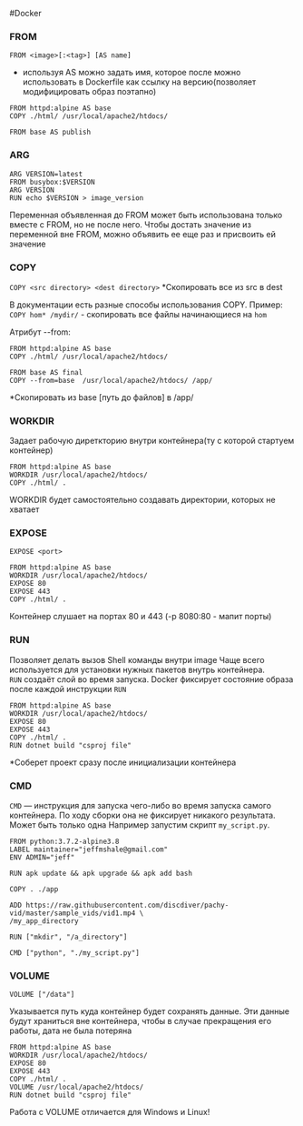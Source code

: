 #Docker 

### FROM
`FROM <image>[:<tag>] [AS name] `

- используя AS можно задать имя, которое после можно использовать в Dockerfile как ссылку на версию(позволяет модифицировать образ поэтапно)
```Docker
FROM httpd:alpine AS base
COPY ./html/ /usr/local/apache2/htdocs/

FROM base AS publish
````

### ARG
```Docker
ARG VERSION=latest
FROM busybox:$VERSION
ARG VERSION
RUN echo $VERSION > image_version
````

Переменная объявленная до FROM может быть использована только вместе с FROM, но не после него. 
Чтобы достать значение из переменной вне FROM, можно объявить ее еще раз и присвоить ей значение

### COPY
`COPY <src directory> <dest directory>`
*Скопировать все из src в dest

В документации есть разные способы использования COPY. Пример:
 `COPY hom* /mydir/` - скопировать все файлы начинающиеся на `hom`

Атрибут --from:
```Docker
FROM httpd:alpine AS base
COPY ./html/ /usr/local/apache2/htdocs/

FROM base AS final
COPY --from=base  /usr/local/apache2/htdocs/ /app/
````
*Скопировать из base [путь до файлов] в /app/

### WORKDIR

Задает рабочую диреткторию внутри контейнера(ту с которой стартуем контейнер)
```Docker
FROM httpd:alpine AS base
WORKDIR /usr/local/apache2/htdocs/
COPY ./html/ .
````

WORKDIR будет самостоятельно создавать директории, которых не хватает

### EXPOSE
`EXPOSE <port>`

```Docker
FROM httpd:alpine AS base
WORKDIR /usr/local/apache2/htdocs/
EXPOSE 80
EXPOSE 443
COPY ./html/ .
````

Контейнер слушает на портах 80 и 443 (-p 8080:80 - мапит порты)

### RUN

Позволяет делать вызов Shell команды внутри image 
Чаще всего используется для установки нужных пакетов внутрь контейнера.
`RUN` создаёт слой во время запуска. Docker фиксирует состояние образа после каждой инструкции `RUN`

```Docker
FROM httpd:alpine AS base
WORKDIR /usr/local/apache2/htdocs/
EXPOSE 80
EXPOSE 443
COPY ./html/ .
RUN dotnet build "csproj file"
````
*Соберет проект сразу после инициализации контейнера

### CMD

`CMD` — инструкция для запуска чего-либо во время запуска самого контейнера. По ходу сборки она не фиксирует никакого результата. Может быть только одна
Например запустим скрипт `my_script.py`.
```Docker
FROM python:3.7.2-alpine3.8
LABEL maintainer="jeffmshale@gmail.com"
ENV ADMIN="jeff"

RUN apk update && apk upgrade && apk add bash

COPY . ./app

ADD https://raw.githubusercontent.com/discdiver/pachy-vid/master/sample_vids/vid1.mp4 \
/my_app_directory

RUN ["mkdir", "/a_directory"]

CMD ["python", "./my_script.py"]
```
### VOLUME
`VOLUME ["/data"]`

Указывается путь куда контейнер будет сохранять данные. Эти данные будут храниться вне контейнера, чтобы в случае прекращения его работы, дата не была потеряна

```Docker
FROM httpd:alpine AS base
WORKDIR /usr/local/apache2/htdocs/
EXPOSE 80
EXPOSE 443
COPY ./html/ .
VOLUME /usr/local/apache2/htdocs/
RUN dotnet build "csproj file"
````

Работа с VOLUME отличается для Windows и Linux!